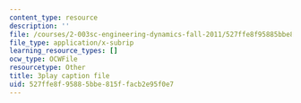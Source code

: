 ```yaml
---
content_type: resource
description: ''
file: /courses/2-003sc-engineering-dynamics-fall-2011/527ffe8f95885bbe815ffacb2e95f0e7_wzEqF_UQkks.vtt
file_type: application/x-subrip
learning_resource_types: []
ocw_type: OCWFile
resourcetype: Other
title: 3play caption file
uid: 527ffe8f-9588-5bbe-815f-facb2e95f0e7
---
```

